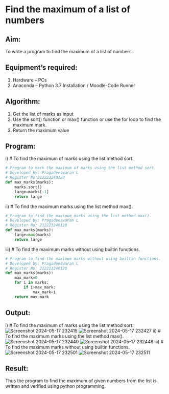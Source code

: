 # Find the maximum of a list of numbers
## Aim:
To write a program to find the maximum of a list of numbers.

## Equipment’s required:
1. Hardware – PCs
2. Anaconda – Python 3.7 Installation / Moodle-Code Runner

## Algorithm:
1. Get the list of marks as input
2. Use the sort() function or max() function or use the for loop to find the maximum mark.
3. Return the maximum value

## Program:
i) # To find the maximum of marks using the list method sort.
```Python
# Program to mark the maximum of marks using the list method sort.
# Developed by: Pragadeeswaran L
# Register No:212223240120
def max_marks(marks):
    marks.sort()
    large=marks[-1]
    return large
```
ii) # To find the maximum marks using the list method max().
```Python
# Program to find the maximum marks using the list method max().
# Developed by: Pragadeeswaran L
# Register No: 212223240120
def max_marks(marks):
    large=max(marks)
    return large
```
iii) # To find the maximum marks without using builtin functions.
```Python
# Program to find the maximum marks without using builtin functions.
# Developed by: Pragadeeswaran L
# Register No: 212223240120
def max_marks(marks):
    max_mark=0
    for i in marks:
        if i>max_mark:
            max_mark=i
    return max_mark
```
## Output:
i) # To find the maximum of marks using the list method sort.
![Screenshot 2024-05-17 232415](https://github.com/Antonyabishek2004/FindMaximum/assets/138849620/b5e49a32-8586-43b9-8846-c79d7b1217a0)
![Screenshot 2024-05-17 232427](https://github.com/Antonyabishek2004/FindMaximum/assets/138849620/62af2017-77aa-425c-a953-a9236720ad26)
ii) # To find the maximum marks using the list method max().
![Screenshot 2024-05-17 232440](https://github.com/Antonyabishek2004/FindMaximum/assets/138849620/5bd61a5e-23f7-459e-95cc-69b251cd350f)
![Screenshot 2024-05-17 232448](https://github.com/Antonyabishek2004/FindMaximum/assets/138849620/266444c2-b9dd-4119-8987-5a69f43139e3)
iii) # To find the maximum marks without using builtin functions.
![Screenshot 2024-05-17 232501](https://github.com/Antonyabishek2004/FindMaximum/assets/138849620/6ed6f348-1047-4daf-aacc-9dc7de1b32a8)
![Screenshot 2024-05-17 232511](https://github.com/Antonyabishek2004/FindMaximum/assets/138849620/3e466e91-ad8a-49bb-8cc1-43efedb9e0bd)

## Result:
Thus the program to find the maximum of given numbers from the list is written and verified using python programming.
